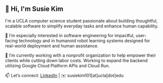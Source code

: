 ## 👋 Hi, I'm Susie Kim
I'm a UCLA computer science student passionate about building thoughtful, scalable software to simplify everyday tasks and enhance human capability.

🌱 I’m especially interested in software engineering for impactful, user-facing technology and in humanoid robot learning systems designed for real-world deployment and human assistance.

🔭 I’m currently working with a nonprofit organization to help empower their clients while cutting down labor costs. Working to expand the backend utilizing Google Cloud Platform APIs and Cloud Run.

📫 Let’s connect: [LinkedIn](https://www.linkedin.com/in/susiekim101/) | ✉️ susiekim101[at]ucla[dot]edu

<!--
**susiekim101/susiekim101** is a ✨ _special_ ✨ repository because its `README.md` (this file) appears on your GitHub profile.

Here are some ideas to get you started:

- 🔭 I’m currently working on ...
- 🌱 I’m currently learning ...
- 👯 I’m looking to collaborate on ...
- 🤔 I’m looking for help with ...
- 💬 Ask me about ...
- 📫 How to reach me: ...
- 😄 Pronouns: ...
- ⚡ Fun fact: ...
-->
